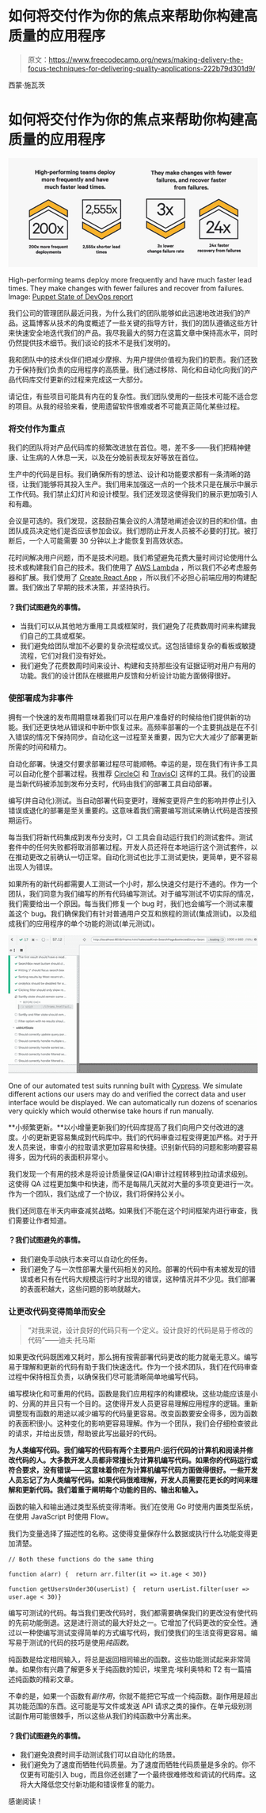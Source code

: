 # 如何将交付作为你的焦点来帮助你构建高质量的应用程序

> 原文：<https://www.freecodecamp.org/news/making-delivery-the-focus-techniques-for-delivering-quality-applications-222b79d301d9/>

西蒙·施瓦茨

# 如何将交付作为你的焦点来帮助你构建高质量的应用程序

![L2hrf3ujElzsyMvCFKPQ8btP9t8AEssKr7Tq](img/638049cfd02873d270348db19b6e9069.png)

High-performing teams deploy more frequently and have much faster lead times. They make changes with fewer failures and recover from failures. Image: [Puppet State of DevOps report](https://puppet.com/blog/2016-state-devops-report-has-landed)

我们公司的管理团队最近问我，为什么我们的团队能够如此迅速地改进我们的产品。这篇博客从技术的角度概述了一些关键的指导方针，我们的团队遵循这些方针来快速安全地迭代我们的产品。我尽我最大的努力在这篇文章中保持高水平，同时仍然提供技术细节。我们谈论的技术不是我们发明的。

我和团队中的技术伙伴们把减少摩擦、为用户提供价值视为我们的职责。我们还致力于保持我们负责的应用程序的高质量。我们通过移除、简化和自动化向我们的产品代码库交付更新的过程来完成这一大部分。

请记住，有些项目可能具有内在的复杂性。我们团队使用的一些技术可能不适合您的项目。从我的经验来看，使用遗留软件很难或者不可能真正简化某些过程。

### 将交付作为重点

我们的团队将对产品代码库的频繁改进放在首位。嗯，差不多——我们把精神健康、让生病的人休息一天，以及在分娩前表现友好等放在首位。

生产中的代码是目标。我们确保所有的想法、设计和功能要求都有一条清晰的路径，让我们能够将其投入生产。我们用来加强这一点的一个技术只是在展示中展示工作代码。我们禁止幻灯片和设计模型。我们还发现这使得我们的展示更加吸引人和有趣。

会议是可选的。我们发现，这鼓励召集会议的人清楚地阐述会议的目的和价值。由团队成员决定他们是否应该参加会议。我们想防止开发人员被不必要的打扰。被打断后，一个人可能需要 30 分钟以上才能恢复到高效状态。

花时间解决用户问题，而不是技术问题。我们希望避免花费大量时间讨论使用什么技术或构建我们自己的技术。我们使用了 [AWS Lambda](https://aws.amazon.com/lambda/) ，所以我们不必考虑服务器和扩展。我们使用了 [Create React App](https://github.com/facebook/create-react-app) ，所以我们不必担心前端应用的构建配置。我们做出了早期的技术决策，并坚持执行。

#### ？我们试图避免的事情。

*   当我们可以从其他地方重用工具或框架时，我们避免了花费数周时间来构建我们自己的工具或框架。
*   我们避免给团队增加不必要的复杂流程或仪式。这包括错综复杂的看板或敏捷流程，它们对我们没有好处。
*   我们避免了花费数周时间来设计、构建和支持那些没有证据证明对用户有用的功能。我们的设计团队在根据用户反馈和分析设计功能方面做得很好。

### 使部署成为非事件

拥有一个快速的发布周期意味着我们可以在用户准备好的时候给他们提供新的功能。我们还更快地从错误和中断中恢复过来。高频率部署的一个主要挑战是在不引入错误的情况下保持同步。自动化这一过程至关重要，因为它大大减少了部署更新所需的时间和精力。

自动化部署。快速交付要求部署过程尽可能顺畅。幸运的是，现在我们有许多工具可以自动化整个部署过程。我推荐 [CircleCI](https://circleci.com/) 和 [TravisCI](https://travis-ci.org/) 这样的工具。我们的设置是当新代码被添加到发布分支时，代码由我们的部署工具自动部署。

编写(并自动化)测试。当自动部署代码变更时，理解变更将产生的影响并停止引入错误或退化的部署是至关重要的。这意味着我们需要编写测试来确认代码是否按预期运行。

每当我们将新代码集成到发布分支时，CI 工具会自动运行我们的测试套件。测试套件中的任何失败都将取消部署过程。开发人员还将在本地运行这个测试套件，以在推动更改之前确认一切正常。自动化测试也比手工测试更快，更简单，更不容易出现人为错误。

如果所有的新代码都需要人工测试一个小时，那么快速交付是行不通的。作为一个团队，我们同意为我们编写的所有代码编写测试。对于编写测试不切实际的情况，我们需要给出一个原因。每当我们修复一个 bug 时，我们也会编写一个测试来覆盖这个 bug。我们确保我们有针对普通用户交互和旅程的测试(集成测试)。以及组成我们的应用程序的单个功能的测试(单元测试)。

![XaSYwzsMVr3-wvoSTa6b1-Zm2vwr5aY-OJtL](img/584d93d999bde0ecfaa7c34759cebcec.png)

One of our automated test suits running built with [Cypress](https://www.cypress.io/). We simulate different actions our users may do and verified the correct data and user interface would be displayed. We can automatically run dozens of scenarios very quickly which would otherwise take hours if run manually.

**小频繁更新。**以小增量更新我们的代码库提高了我们向用户交付改进的速度。小的更新更容易集成到代码库中。我们的代码审查过程变得更加严格。对于开发人员来说，审查小的拉取请求更加容易和快捷。识别新代码的问题和影响要容易得多，因为代码的表面积非常小。

我们发现一个有用的技术是将设计质量保证(QA)审计过程转移到拉动请求级别。这使得 QA 过程更加集中和快速，而不是每隔几天就对大量的多项变更进行一次。作为一个团队，我们达成了一个协议，我们将保持公关小。

我们还同意在半天内审查减贫战略。如果我们不能在这个时间框架内进行审查，我们需要让作者知道。

#### ？我们试图避免的事情。

*   我们避免手动执行本来可以自动化的任务。
*   我们避免了与一次性部署大量代码相关的风险。部署的代码中有未被发现的错误或者只有在代码大规模运行时才出现的错误，这种情况并不少见。我们部署的表面积越大，这些问题的影响就越大。

### 让更改代码变得简单而安全

> “对我来说，设计良好的代码只有一个定义。设计良好的代码是易于修改的代码”——迪夫·托马斯

如果更改代码既困难又耗时，那么拥有按需部署代码更改的能力就毫无意义。编写易于理解和更新的代码有助于我们快速迭代。作为一个技术团队，我们在代码审查过程中保持相互负责，以确保我们尽可能清晰简单地编写代码。

编写模块化和可重用的代码。函数是我们应用程序的构建模块。这些功能应该是小的、分离的并且只有一个目的。这使得开发人员更容易理解应用程序的逻辑。重新调整现有函数的用途以减少编写的代码量更容易。改变函数要安全得多，因为函数的表面积很小。这种变化的影响更容易理解。作为一个团队，我们会仔细检查彼此的请求，并给出反馈，帮助彼此写出最好的代码。

**为人类编写代码。我们编写的代码有两个主要用户:运行代码的计算机和阅读并修改代码的人。大多数开发人员都非常擅长为计算机编写代码。如果你的代码运行或符合要求，没有错误——这意味着你在为计算机编写代码方面做得很好。一些开发人员忘记了为人类编写代码。如果代码很难理解，开发人员需要花更长的时间来理解和更新代码。我们着重于阐明每个功能的目的、输出和输入。**

函数的输入和输出通过类型系统变得清晰。我们在使用 Go 时使用内置类型系统，在使用 JavaScript 时使用 Flow。

我们为变量选择了描述性的名称。这使得变量保存什么数据或执行什么功能变得更加清楚。

```
// Both these functions do the same thing
```

```
function a(arr) {  return arr.filter(it => it.age < 30)}
```

```
function getUsersUnder30(userList) {  return userList.filter(user => user.age < 30)}
```

编写可测试的代码。每当我们更改代码时，我们都需要确保我们的更改没有使代码的先前功能倒退。这是进行测试的最大好处之一。它增加了代码更改的安全性。通过以一种使编写测试变得简单的方式编写代码，我们使我们的生活变得更容易。编写易于测试的代码的技巧是使用*纯函数*。

纯函数是给定相同输入，将总是返回相同输出的函数。这些功能测试起来非常简单。如果你有兴趣了解更多关于纯函数的知识，埃里克·埃利奥特和 T2 有一篇描述纯函数的精彩文章。

不幸的是，如果一个函数有*副作用*，你就不能把它写成一个纯函数。副作用是超出其功能范围的东西。这可能是写文件或发送 API 请求之类的操作。在单元级别测试副作用可能很棘手，所以这些从我们的纯函数中分离出来。

#### ？我们试图避免的事情。

*   我们避免浪费时间手动测试我们可以自动化的场景。
*   我们避免为了速度而牺牲代码质量。为了速度而牺牲代码质量是多余的。你不仅更有可能引入 bug，而且你还创建了一个最终很难修改和调试的代码库。这将大大降低您交付新功能和错误修复的能力。

感谢阅读！